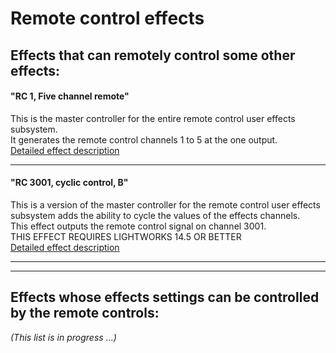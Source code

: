 # Remote control effects


## Effects that can remotely control some other effects:

#### "RC 1, Five channel remote"  
This is the master controller for the entire remote control user effects subsystem.  
It generates the remote control channels 1 to 5 at the one output.  
[Detailed effect description](Effect_descriptions/README_RC1_Remote_control.md)

---
 
#### "RC 3001, cyclic control, B"  
This is a version of the master controller for the remote control user effects subsystem 
adds the ability to cycle the values of the effects channels.  
This effect outputs the remote control signal on channel 3001.  
THIS EFFECT REQUIRES LIGHTWORKS 14.5 OR BETTER  
[Detailed effect description](Effect_descriptions/README_RC3001_Cyclic_Remote_LW14_5.md)


---
---

## Effects whose effects settings can be controlled by the remote controls:

*(This list is in progress ...)*
